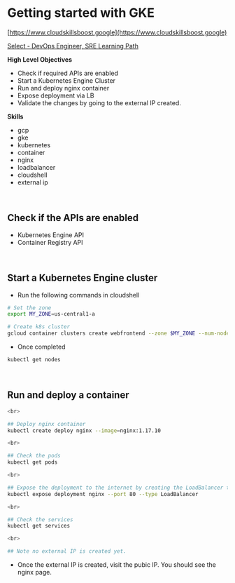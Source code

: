 # Getting started with GKE

[https://www.cloudskillsboost.google](https://www.cloudskillsboost.google)

[Select - DevOps Engineer, SRE Learning Path](https://www.cloudskillsboost.google/paths)

**High Level Objectives**
- Check if required APIs are enabled
- Start a Kubernetes Engine Cluster 
- Run and deploy nginx container
- Expose deployment via LB
- Validate the changes by going to the external IP created.



**Skills**
- gcp
- gke
- kubernetes
- container
- nginx
- loadbalancer
- cloudshell
- external ip


<br>

## Check if the APIs are enabled

- Kubernetes Engine API
- Container Registry API

<br>

## Start a Kubernetes Engine cluster 

- Run the following commands in cloudshell

```bash
# Set the zone
export MY_ZONE=us-central1-a

# Create k8s cluster
gcloud container clusters create webfrontend --zone $MY_ZONE --num-nodes 2
```

- Once completed

```bash
kubectl get nodes
```

<br>

## Run and deploy a container

```bash
<br>

## Deploy nginx container
kubectl create deploy nginx --image=nginx:1.17.10

<br>

## Check the pods
kubectl get pods

<br>

## Expose the deployment to the internet by creating the LoadBalancer type of Service
kubectl expose deployment nginx --port 80 --type LoadBalancer

<br>

## Check the services
kubectl get services

<br>

## Note no external IP is created yet.
```

- Once the external IP is created, visit the pubic IP. You should see the nginx page.

